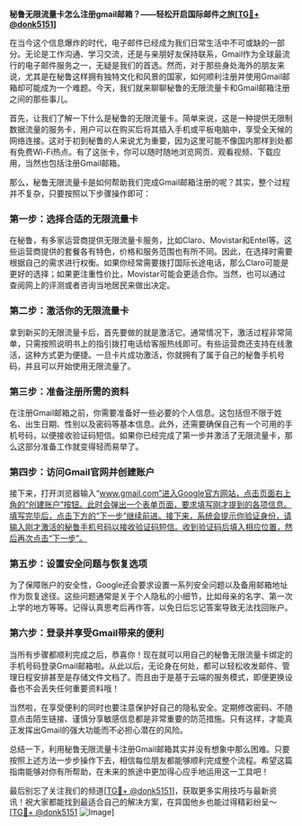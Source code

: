 **秘鲁无限流量卡怎么注册gmail邮箱？——轻松开启国际邮件之旅[[TG💪+ @donk5151](https://t.me/s/donk5151)]**

在当今这个信息爆炸的时代，电子邮件已经成为我们日常生活中不可或缺的一部分。无论是工作沟通、学习交流，还是与亲朋好友保持联系，Gmail作为全球最流行的电子邮件服务之一，无疑是我们的首选。然而，对于那些身处海外的朋友来说，尤其是在秘鲁这样拥有独特文化和风景的国家，如何顺利注册并使用Gmail邮箱却可能成为一个难题。今天，我们就来聊聊秘鲁的无限流量卡和Gmail邮箱注册之间的那些事儿。

首先，让我们了解一下什么是秘鲁的无限流量卡。简单来说，这是一种提供无限制数据流量的服务卡，用户可以在购买后将其插入手机或平板电脑中，享受全天候的网络连接。这对于初到秘鲁的人来说尤为重要，因为这里可能不像国内那样到处都有免费Wi-Fi热点。有了这张卡，你可以随时随地浏览网页、观看视频、下载应用，当然也包括注册Gmail邮箱。

那么，秘鲁无限流量卡是如何帮助我们完成Gmail邮箱注册的呢？其实，整个过程并不复杂，只要按照以下步骤操作即可：

### 第一步：选择合适的无限流量卡

在秘鲁，有多家运营商提供无限流量卡服务，比如Claro、Movistar和Entel等。这些运营商提供的套餐各有特色，价格和服务范围也有所不同。因此，在选择时需要根据自己的需求进行权衡。如果你经常需要拨打国际长途电话，那么Claro可能是更好的选择；如果更注重性价比，Movistar可能会更适合你。当然，也可以通过查阅网上的评测或者咨询当地居民来做出决定。

### 第二步：激活你的无限流量卡

拿到新买的无限流量卡后，首先要做的就是激活它。通常情况下，激活过程非常简单，只需按照说明书上的指引拨打电话给客服热线即可。有些运营商还支持在线激活，这种方式更为便捷。一旦卡片成功激活，你就拥有了属于自己的秘鲁手机号码，并且可以开始使用无限流量了。

### 第三步：准备注册所需的资料

在注册Gmail邮箱之前，你需要准备好一些必要的个人信息。这包括但不限于姓名、出生日期、性别以及密码等基本信息。此外，还需要确保自己有一个可用的手机号码，以便接收验证码短信。如果你已经完成了第一步并激活了无限流量卡，那么这部分准备工作就变得轻而易举了。

### 第四步：访问Gmail官网并创建账户

接下来，打开浏览器输入“www.gmail.com”进入Google官方网站，点击页面右上角的“创建账户”按钮。此时会弹出一个表单页面，要求填写刚才提到的各项信息。填写完毕后，点击下方的“下一步”继续前进。接下来，系统会提示你验证身份，请输入刚才激活的秘鲁手机号码以接收验证码短信。收到验证码后填入相应位置，然后再次点击“下一步”。

### 第五步：设置安全问题与恢复选项

为了保障账户的安全性，Google还会要求设置一系列安全问题以及备用邮箱地址作为恢复途径。这些问题通常是关于个人隐私的小细节，比如母亲的名字、第一次上学的地方等等。记得认真思考后再作答，以免日后忘记答案导致无法找回账户。

### 第六步：登录并享受Gmail带来的便利

当所有步骤都顺利完成之后，恭喜你！现在就可以用自己的秘鲁无限流量卡绑定的手机号码登录Gmail邮箱啦。从此以后，无论身在何处，都可以轻松收发邮件、管理日程安排甚至是存储文件文档了。而且由于是基于云端的服务模式，即便更换设备也不会丢失任何重要资料哦！

当然啦，在享受便利的同时也要注意保护好自己的隐私安全。定期修改密码、不随意点击陌生链接、谨慎分享敏感信息都是非常重要的防范措施。只有这样，才能真正发挥出Gmail的强大功能而不必担心潜在的风险。

总结一下，利用秘鲁无限流量卡注册Gmail邮箱其实并没有想象中那么困难。只要按照上述方法一步步操作下去，相信每位朋友都能够顺利完成整个流程。希望这篇指南能够对你有所帮助，在未来的旅途中更加得心应手地运用这一工具吧！

最后别忘了关注我们的频道[[TG💪+ @donk5151](https://t.me/s/donk5151)]，获取更多实用技巧与最新资讯！祝大家都能找到最适合自己的解决方案，在异国他乡也能过得精彩纷呈～ [[TG💪+ @donk5151](https://t.me/s/donk5151) ![Image](https://i.postimg.cc/rwNCRYN7/Snipaste-2025-04-30-17-27-05.png)]